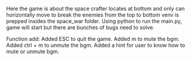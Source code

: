 Here the game is about the space crafter locates at bottom and only can horizontally move to break the enemies from the top to bottom
venv is prepped insides the space_war folder. Using python to run the main.py, game will start but there are bunches of bugs need to solve. 

Function add:
    Added ESC to quit the game.
    Added m to mute the bgm.
    Added ctrl + m to unmute the bgm.
    Added a hint for user to know how to mute or unmute bgm. 
